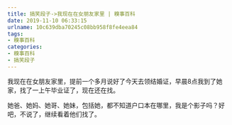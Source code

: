 ```yaml
---
title: 搞笑段子->我现在在女朋友家里 | 糗事百科
date: 2019-11-10 06:33:15
urlname: 10c639dba70245c08bb958f8fe4eea84
tags: 
- 糗事百科
categories:
- 糗事百科
- 搞笑段子
---
```

我现在在女朋友家里，提前一个多月说好了今天去领结婚证，早晨8点我到了她家，找了一上午毕业证了，现在还在找。

她爸、她妈、她哥、她妹，包括她，都不知道户口本在哪里，我是个影子吗？好吧，不说了，继续看着他们找了。


